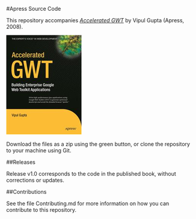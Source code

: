#Apress Source Code

This repository accompanies [*Accelerated GWT*](http://www.apress.com/9781590599754) by Vipul Gupta (Apress, 2008).

![Cover image](9781590599754.jpg)

Download the files as a zip using the green button, or clone the repository to your machine using Git.

##Releases

Release v1.0 corresponds to the code in the published book, without corrections or updates.

##Contributions

See the file Contributing.md for more information on how you can contribute to this repository.
